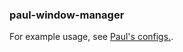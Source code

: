 ### paul-window-manager

For example usage, see [Paul's configs.](https://github.com/paul-krohn/configs/blob/main/hammerspoon/init.lua).
